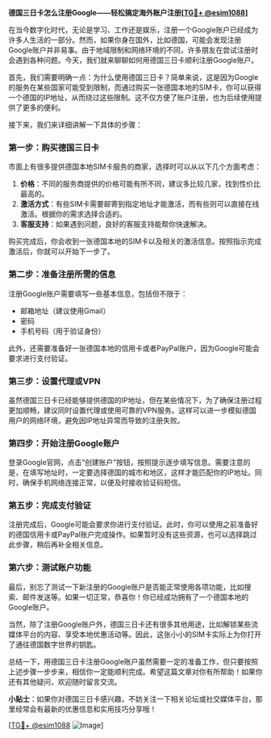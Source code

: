 **德国三日卡怎么注册Google——轻松搞定海外账户注册[[TG💪+ @esim1088](https://t.me/s/esim1088)]**

在当今数字化时代，无论是学习、工作还是娱乐，注册一个Google账户已经成为许多人生活的一部分。然而，如果你身在国外，比如德国，可能会发现注册Google账户并非易事。由于地域限制和网络环境的不同，许多朋友在尝试注册时会遇到各种问题。今天，我们就来聊聊如何用德国三日卡顺利注册Google账户。

首先，我们需要明确一点：为什么使用德国三日卡？简单来说，这是因为Google的服务在某些国家可能受到限制，而通过购买一张德国本地的SIM卡，你可以获得一个德国的IP地址，从而绕过这些限制。这不仅方便了账户注册，也为后续使用提供了更多的便利。

接下来，我们来详细讲解一下具体的步骤：

### **第一步：购买德国三日卡**

市面上有很多提供德国本地SIM卡服务的商家，选择时可以从以下几个方面考虑：

1. **价格**：不同的服务商提供的价格可能有所不同，建议多比较几家，找到性价比最高的。
2. **激活方式**：有些SIM卡需要邮寄到指定地址才能激活，而有些则可以直接在线激活。根据你的需求选择合适的。
3. **客服支持**：如果遇到问题，良好的客服支持能帮你快速解决。

购买完成后，你会收到一张德国本地的SIM卡以及相关的激活信息。按照指示完成激活后，你就可以开始下一步了。

### **第二步：准备注册所需的信息**

注册Google账户需要填写一些基本信息，包括但不限于：

- 邮箱地址（建议使用Gmail）
- 密码
- 手机号码（用于验证身份）

此外，还需要准备好一张德国本地的信用卡或者PayPal账户，因为Google可能会要求进行支付验证。

### **第三步：设置代理或VPN**

虽然德国三日卡已经能够提供德国的IP地址，但在某些情况下，为了确保注册过程更加顺畅，建议同时设置代理或使用可靠的VPN服务。这样可以进一步模拟德国用户的网络环境，避免因IP地址异常而导致的注册失败。

### **第四步：开始注册Google账户**

登录Google官网，点击“创建账户”按钮，按照提示逐步填写信息。需要注意的是，在填写地址时，一定要选择德国的城市和地区，这样才能匹配你的IP地址。同时，确保手机网络连接正常，以便及时接收验证码短信。

### **第五步：完成支付验证**

注册完成后，Google可能会要求你进行支付验证。此时，你可以使用之前准备好的德国信用卡或PayPal账户完成操作。如果暂时没有这些资源，也可以选择跳过此步骤，稍后再补全相关信息。

### **第六步：测试账户功能**

最后，别忘了测试一下新注册的Google账户是否能正常使用各项功能，比如搜索、邮件发送等。如果一切正常，恭喜你！你已经成功拥有了一个德国本地的Google账户。

当然，除了注册Google账户外，德国三日卡还有很多其他用途，比如解锁某些流媒体平台的内容、享受本地优惠活动等。因此，这张小小的SIM卡实际上为你打开了通往德国数字世界的钥匙。

总结一下，用德国三日卡注册Google账户虽然需要一定的准备工作，但只要按照上述步骤一步步来，相信你一定能顺利完成。希望这篇文章对你有所帮助！如果你还有其他疑问，欢迎随时留言交流。

**小贴士**：如果你对德国三日卡感兴趣，不妨关注一下相关论坛或社交媒体平台，那里经常会有最新的优惠信息和实用技巧分享哦！

[[TG💪+ @esim1088](https://t.me/s/esim1088) ![Image](https://i.postimg.cc/4NQfJmqS/Snipaste-2025-05-13-00-14-12.png)]
